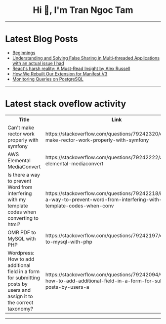 <h1 align="center">Hi 👋, I'm Tran Ngoc Tam</h1>

---

# Latest Blog Posts 
<!-- BLOG-POST-LIST:START -->
- [Beginnings](https://dev.to/cypher-phil/beginnings-3ni2)
- [Understanding and Solving False Sharing in Multi-threaded Applications with an actual issue I had](https://dev.to/ariasdiniz/understanding-and-solving-false-sharing-in-multi-threaded-applications-with-an-actual-issue-i-had-57c)
- [React&#39;s harsh reality: A Must-Read Insight by Alex Russell](https://dev.to/mbarzeev/reacts-harsh-reality-a-must-read-insight-by-alex-russell-52lk)
- [How We Rebuilt Our Extension for Manifest V3](https://dev.to/jamdotdev/how-we-rebuilt-our-extension-for-manifest-v3-2iga)
- [Monitoring Queries on PostgreSQL](https://dev.to/tallesl/monitoring-queries-on-postgresql-1nk3)
<!-- BLOG-POST-LIST:END -->

---

# Latest stack oveflow activity
<table>
  <tr><th>Title</th><th>Link</th></tr>
  <!-- STACKOVERFLOW:START --><tr><td>Can&#39;t make rector work properly with symfony</td><td>https://stackoverflow.com/questions/79242320/cant-make-rector-work-properly-with-symfony</td></tr><tr><td>AWS Elemental MediaConvert</td><td>https://stackoverflow.com/questions/79242222/aws-elemental-mediaconvert</td></tr><tr><td>Is there a way to prevent Word from interfering with my template codes when converting to html?</td><td>https://stackoverflow.com/questions/79242218/is-there-a-way-to-prevent-word-from-interfering-with-my-template-codes-when-conv</td></tr><tr><td>OMR PDF to MySQL with PHP</td><td>https://stackoverflow.com/questions/79242197/omr-pdf-to-mysql-with-php</td></tr><tr><td>Wordpress: How to add additional field in a form for submitting posts by users and assign it to the correct taxonomy?</td><td>https://stackoverflow.com/questions/79242094/wordpress-how-to-add-additional-field-in-a-form-for-submitting-posts-by-users-a</td></tr><!-- STACKOVERFLOW:END -->
</table>

---


